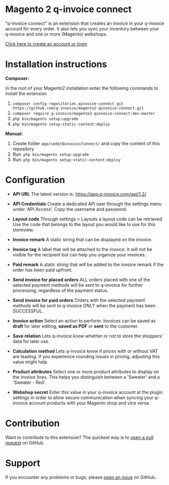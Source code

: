 Magento 2 q-invoice connect
==============================

"q-invoice connect" is an extension that creates an invoice in your q-invoice account for every order. It also lets you sync your inventory between your q-invoice and one or more (Magento) webshops.


[Click here to create an account or login](https://app.q-invoice.com/)

Installation instructions
=========================

<b>Composer:</b>

In the root of your Magento2 installation enter the following commands to install the extension

1. `composer config repositories.qinvoice-connect git https://github.com/q-invoice/magento2-qinvoice-connect.git` 
2. `composer require q-invoice/magento2-qinvoice-connect:dev-master` 
3. `php bin/magento setup:upgrade`
4. `php bin/magento setup:static-content:deploy`
    

<b>Manual:</b>
1. Create folder `app/code/Qinvoice/Connect/` and copy the content of this repository 
2. Run: `php bin/magento setup:upgrade`
3. Run: `php bin/magento setup:static-content:deploy`

# Configuration

* <b>API URL</b> 
The latest version is: https://app.q-invoice.com/api/1.2/

* <b>API Credentials</b>
Create a dedicated API user through the settings menu under 'API Access'. Copy the username and password.

* <b>Layout code</b>
Through settings > Layouts a layout code can be retrieved. Use the code that belongs to the layout you would like to use for this storeview. 

* <b>Invoice remark</b> 
A static string that can be displayed on the invoice.

* <b>Invoice tag</b>
A label that will be attached to the invoice. It will not be visible for the recipient but can help you organize your invoices.

* <b>Paid remark</b>
A static string that will be added to the invoice remark if the order has been paid upfront. 

* <b>Send invoice for placed orders</b>
ALL orders placed with one of the selected payment methods will be sent to q-invoice for further processing, regardless of the payment status. 

* <b>Send invoice for paid orders</b>
Orders with the selected payment methods will be sent to q-invoice ONLY when the payment has been SUCCESSFUL.

* <b>Invoice action</b>
Select an action to perform. Invoices can be saved as <b>draft</b> for later editing, <b>saved as PDF</b> or <b>sent</b> to the customer.

* <b>Save relation</b>
Lets q-invoice know whether or not to store the shoppers\' data for later use.

* <b>Calculation method</b>
Lets q-invoice know if prices with or without VAT are leading. If you experience rounding issues in pricing, adjusting this value might help.

* <b>Product attributes</b>
Select one or more product attributes to display on the invoice lines. This helps you distinguish between a 'Sweater' and a 'Sweater - Red'.

* <b>Webshop secret</b>
Enter this value in your q-invoice account at the plugin settings in order to allow secure communication when syncing your q-invoice account products with your Magento shop and vice versa.


# Contribution

Want to contribute to this extension? The quickest way is to <a href="https://help.github.com/articles/about-pull-requests/">open a pull request</a> on GitHub.

# Support

If you encounter any problems or bugs, please <a href="https://github.com/qinvoice/magento2-qinvoice-connect/issues">open an issue</a> on GitHub.